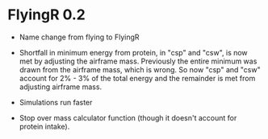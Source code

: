 
# FlyingR 0.2

* Name change from flying to FlyingR

* Shortfall in minimum energy from protein, in "csp" and "csw", is now met by adjusting the airframe mass. Previously the entire minimum was drawn from the
airframe mass, which is wrong. So now "csp" and "csw" account for 2% - 3% of the 
total energy and the remainder is met from adjusting airframe mass.

* Simulations run faster

* Stop over mass calculator function (though it doesn't account for 
protein intake).

